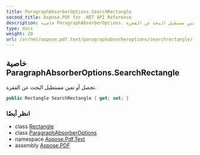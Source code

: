 ```yaml
---
title: ParagraphAbsorberOptions.SearchRectangle
second_title: Aspose.PDF for .NET API Reference
description: خاصية ParagraphAbsorberOptions. تحصل أو تعين مستطيل البحث عن الفقرة
type: docs
weight: 20
url: /ar/net/aspose.pdf.text/paragraphabsorberoptions/searchrectangle/
---
```

## خاصية ParagraphAbsorberOptions.SearchRectangle

تحصل أو تعين مستطيل البحث عن الفقرة.

```csharp
public Rectangle SearchRectangle { get; set; }
```

### انظر أيضًا

* class [Rectangle](../../../aspose.pdf/rectangle/)
* class [ParagraphAbsorberOptions](../)
* namespace [Aspose.Pdf.Text](../../../aspose.pdf.text/)
* assembly [Aspose.PDF](../../../)